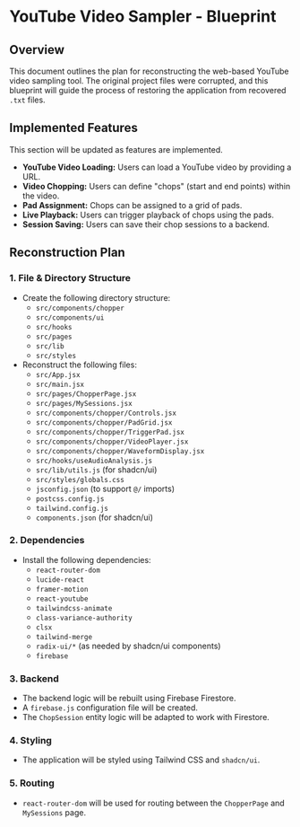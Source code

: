 # YouTube Video Sampler - Blueprint

## Overview

This document outlines the plan for reconstructing the web-based YouTube video sampling tool. The original project files were corrupted, and this blueprint will guide the process of restoring the application from recovered `.txt` files.

## Implemented Features

This section will be updated as features are implemented.

*   **YouTube Video Loading:** Users can load a YouTube video by providing a URL.
*   **Video Chopping:** Users can define "chops" (start and end points) within the video.
*   **Pad Assignment:** Chops can be assigned to a grid of pads.
*   **Live Playback:** Users can trigger playback of chops using the pads.
*   **Session Saving:** Users can save their chop sessions to a backend.

## Reconstruction Plan

### 1. File & Directory Structure

-   Create the following directory structure:
    -   `src/components/chopper`
    -   `src/components/ui`
    -   `src/hooks`
    -   `src/pages`
    -   `src/lib`
    -   `src/styles`
-   Reconstruct the following files:
    -   `src/App.jsx`
    -   `src/main.jsx`
    -   `src/pages/ChopperPage.jsx`
    -   `src/pages/MySessions.jsx`
    -   `src/components/chopper/Controls.jsx`
    -   `src/components/chopper/PadGrid.jsx`
    -   `src/components/chopper/TriggerPad.jsx`
    -   `src/components/chopper/VideoPlayer.jsx`
    -   `src/components/chopper/WaveformDisplay.jsx`
    -   `src/hooks/useAudioAnalysis.js`
    -   `src/lib/utils.js` (for shadcn/ui)
    -   `src/styles/globals.css`
    -   `jsconfig.json` (to support `@/` imports)
    -   `postcss.config.js`
    -   `tailwind.config.js`
    -   `components.json` (for shadcn/ui)

### 2. Dependencies

-   Install the following dependencies:
    -   `react-router-dom`
    -   `lucide-react`
    -   `framer-motion`
    -   `react-youtube`
    -   `tailwindcss-animate`
    -   `class-variance-authority`
    -   `clsx`
    -   `tailwind-merge`
    -   `radix-ui/*` (as needed by shadcn/ui components)
    -   `firebase`

### 3. Backend

-   The backend logic will be rebuilt using Firebase Firestore.
-   A `firebase.js` configuration file will be created.
-   The `ChopSession` entity logic will be adapted to work with Firestore.

### 4. Styling

-   The application will be styled using Tailwind CSS and `shadcn/ui`.

### 5. Routing

-   `react-router-dom` will be used for routing between the `ChopperPage` and `MySessions` page.
